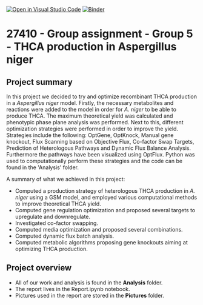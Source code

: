 [![Open in Visual Studio Code](https://classroom.github.com/assets/open-in-vscode-718a45dd9cf7e7f842a935f5ebbe5719a5e09af4491e668f4dbf3b35d5cca122.svg)](https://classroom.github.com/online_ide?assignment_repo_id=12060742&assignment_repo_type=AssignmentRepo)
[![Binder](https://mybinder.org/badge_logo.svg)](https://mybinder.org/v2/gh/27410/[PUT-YOUR-REPOSITORY-HERE]/main)

# 27410 - Group assignment - Group 5 - THCA production in Aspergillus niger

## Project summary
In this project we decided to try and optimize recombinant THCA production in a *Aspergillus niger* model. Firstly, the necessary metabolites and reactions were added to the model in order for *A. niger* to be able to produce THCA. The maximum theoretical yield was calculated and phenotypic phase plane analysis was performed. Next to this, different optimization strategies were performed in order to improve the yield. Strategies include the following: OptGene, OptKnock, Manual gene knockout, Flux Scanning based on Objective Flux, Co-factor Swap Targets, Prediction of Heterologous Pathways and Dynamic Flux Balance Analysis. Furthermore the pathways have been visualized using OptFlux. Python was used to computationally perform these strategies and the code can be found in the 'Analysis' folder. 

A summary of what we achieved in this project: 
- Computed a production strategy of heterologous THCA production in *A. niger* using a GSM model, and employed various  computational methods to improve theoretical THCA yield.
- Computed gene regulation optimization and proposed several targets to upregulate and downregulate.
- Investigated co-factor swapping.
- Computed media optimization and proposed several combinations.
- Computed dynamic flux batch analysis.
- Computed metabolic algorithms proposing gene knockouts aiming at optimizing THCA production.




## Project overview
- All of our work and analysis is found in the <b>Analysis</b> folder.
- The report lives in the Report.ipynb notebook.
- Pictures used in the report are stored in the <b>Pictures</b> folder.


